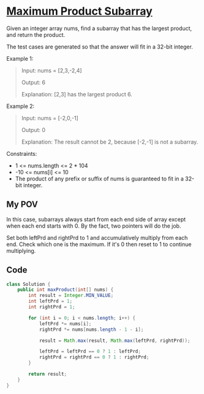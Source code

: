 # [Maximum Product Subarray](https://leetcode.com/problems/maximum-product-subarray/)
Given an integer array nums, find a 
subarray
 that has the largest product, and return the product.

The test cases are generated so that the answer will fit in a 32-bit integer.

 

Example 1:

>Input: nums = [2,3,-2,4]
>
>Output: 6
>
>Explanation: [2,3] has the largest product 6.

Example 2:

>Input: nums = [-2,0,-1]
>
>Output: 0
>
>Explanation: The result cannot be 2, because [-2,-1] is not a subarray.
 

Constraints:

- 1 <= nums.length <= 2 * 104
- -10 <= nums[i] <= 10
- The product of any prefix or suffix of nums is guaranteed to fit in a 32-bit integer.

## My POV
In this case, subarrays always start from each end side of array except when each end starts with 0. By the fact, two pointers will do the job.

Set both leftPrd and rightPrd to 1 and accumulatively multiply from each end. Check which one is the maximum. If it's 0 then reset to 1 to continue multiplying.

## Code
```java
class Solution {
    public int maxProduct(int[] nums) {
        int result = Integer.MIN_VALUE;
        int leftPrd = 1;
        int rightPrd = 1;

        for (int i = 0; i < nums.length; i++) {
            leftPrd *= nums[i];
            rightPrd *= nums[nums.length - 1 - i];

            result = Math.max(result, Math.max(leftPrd, rightPrd));

            leftPrd = leftPrd == 0 ? 1 : leftPrd;
            rightPrd = rightPrd == 0 ? 1 : rightPrd;
        }

        return result;
    }
}
```
